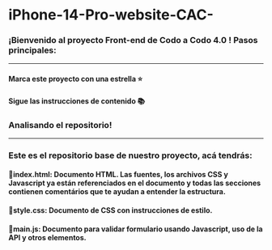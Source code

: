 # iPhone-14-Pro-website-CAC-

### ¡Bienvenido al proyecto Front-end de Codo a Codo 4.0 ! Pasos principales:
---
#### Marca este proyecto con una estrella ⭐
#### Sigue las instrucciones de contenido 📚

### Analisando el repositorio!
---
### Este es el repositorio base de nuestro proyecto, acá tendrás:
#### 🔹index.html: Documento HTML. Las fuentes, los archivos CSS y Javascript ya están referenciados en el documento y todas las secciones contienen comentários que te ayudan a entender la estructura.
#### 🔹style.css: Documento de CSS con instrucciones de estilo.
#### 🔹main.js: Documento para validar formulario usando Javascript, uso de la API y otros elementos.
